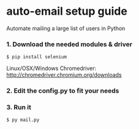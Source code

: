 # auto-email setup guide
Automate mailing a large list of users in Python


### 1. Download the needed modules & driver
```
$ pip install selenium
```
Linux/OSX/Windows Chromedriver: http://chromedriver.chromium.org/downloads

### 2. Edit the config.py to fit your needs

### 3. Run it
```
$ py mail.py
```
